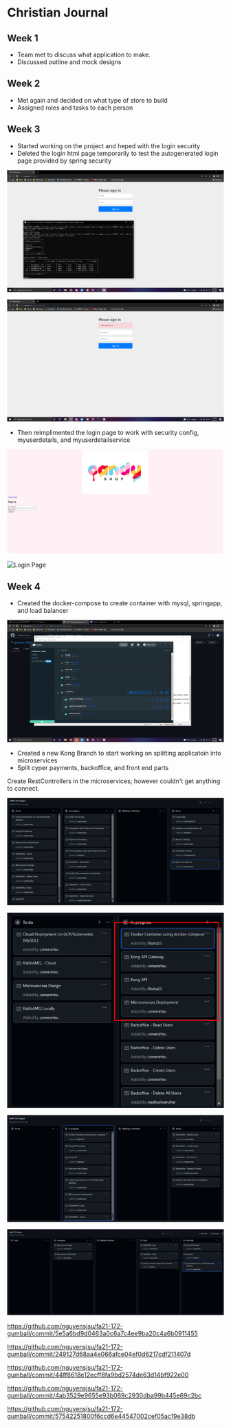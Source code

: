 # Christian Journal

## Week 1

 - Team met to discuss what application to make.
 - Discussed outline and mock designs

## Week 2

- Met again and decided on what type of store to build
- Assigned roles and tasks to each person

## Week 3

- Started working on the project and heped with the login security
- Deleted the login html page temporarily to test the autogenerated login page provided by spring security

![Autogenerated Login Page](../images/christian/defaultLogin.png)

![Invalid Credentials](../images/christian/Invalid.png)

- Then reimplimented the login page to work with security config, myuserdetails, and myuserdetailservice

![Login Page](../images/christian/loginpage.png)

![Login Page](../images/christian/KanbanProgress.png)

## Week 4

- Created the docker-compose to create container with mysql, springapp, and load balancer

![Docker Compose](../images/christian/Docker-Compose.png)

- Created a new Kong Branch to start working on splitting applicatoin into microservices
- Split cyper payments, backoffice, and front end parts

Create RestControllers in the microservices; however couldn't get anything to connect.

![Login Page](../images/christian/KanbanDone1.png)

![Login Page](../images/christian/Progress2.png)

![Login Page](../images/christian/progress3.png)

![Login Page](../images/christian/progress4.png)

https://github.com/nguyensjsu/fa21-172-gumball/commit/5e5a6bd9d0463a0c6a7c4ee9ba20c4a6b0911455

https://github.com/nguyensjsu/fa21-172-gumball/commit/249127d68aa4e066afce04ef0d6217cdf211407d

https://github.com/nguyensjsu/fa21-172-gumball/commit/44ff8618e12ecff8fa9bd2574de63d14bf922e00

https://github.com/nguyensjsu/fa21-172-gumball/commit/4ab3529e9655e93b069c2930dba99b445e69c2bc

https://github.com/nguyensjsu/fa21-172-gumball/commit/57542251800f6ccd6e44547002cef05ac19e38db

